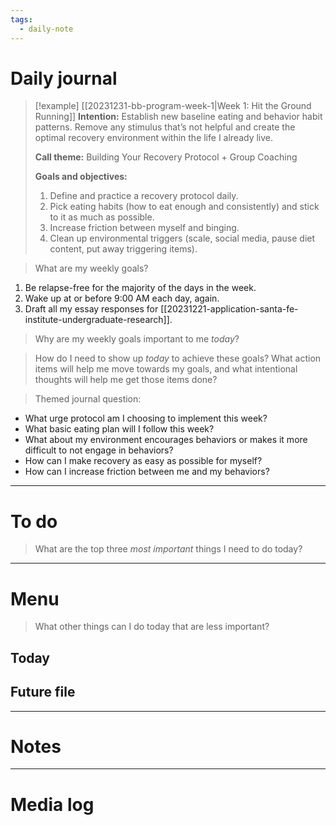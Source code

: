 ```yaml
---
tags:
  - daily-note
---
```

# Daily journal

>[!example] [[20231231-bb-program-week-1|Week 1: Hit the Ground Running]]
>**Intention:** Establish new baseline eating and behavior habit patterns. Remove any stimulus that’s not helpful and create the optimal recovery environment within the life I already live.
>
>**Call theme:** Building Your Recovery Protocol + Group Coaching
>
>**Goals and objectives:**
>1. Define and practice a recovery protocol daily.
>2. Pick eating habits (how to eat enough and consistently) and stick to it as much as possible.
>3. Increase friction between myself and binging.
>4. Clean up environmental triggers (scale, social media, pause diet content, put away triggering items).

> What are my weekly goals?

1. Be relapse-free for the majority of the days in the week.
2. Wake up at or before 9:00 AM each day, again.
3. Draft all my essay responses for [[20231221-application-santa-fe-institute-undergraduate-research]].

> Why are my weekly goals important to me *today*?



> How do I need to show up *today* to achieve these goals? What action items will help me move towards my goals, and what intentional thoughts will help me get those items done?



> Themed journal question: 

- What urge protocol am I choosing to implement this week?
- What basic eating plan will I follow this week?
- What about my environment encourages behaviors or makes it more difficult to not engage in behaviors?
- How can I make recovery as easy as possible for myself?
- How can I increase friction between me and my behaviors?

---
# To do

> What are the top three *most important* things I need to do today?



----
# Menu

> What other things can I do today that are less important?
## Today

## Future file

---
# Notes

---
# Media log
